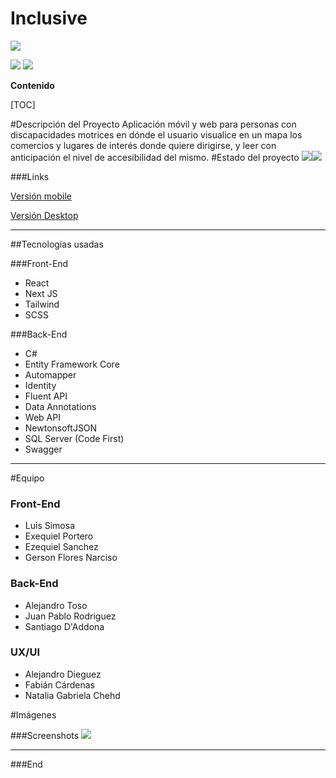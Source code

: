 
# Inclusive

![](https://i.imgur.com/JjIZrLZ.png)

![](https://img.shields.io/badge/STATUS-EN%20DESAROLLO-green) ![](https://img.shields.io/badge/Release%20Date-Abril-yellowgreen) 


**Contenido**


[TOC]

#Descripción del Proyecto
Aplicación móvil y web para personas con discapacidades motrices en dónde el usuario visualice en un mapa los comercios y lugares de interés donde quiere dirigirse, y leer con anticipación el nivel de accesibilidad del mismo.
#Estado del proyecto
![](https://img.shields.io/badge/Mobile-100%25-green)![](https://img.shields.io/badge/Desktop-60%25-blue)




###Links

[Versión mobile](http://localhost/)

[Versión Desktop](http://localhost/ "link title")

-------------
##Tecnologías usadas

###Front-End
* React 
* Next JS 
* Tailwind 
* SCSS

###Back-End
* C#
* Entity Framework Core
* Automapper
* Identity 
* Fluent API
* Data Annotations
* Web API
* NewtonsoftJSON
* SQL Server (Code First)
* Swagger

----------------------


#Equipo


### Front-End

* Luis Simosa
* Exequiel Portero
* Ezequiel Sanchez
* Gerson Flores Narciso

### Back-End

* Alejandro Toso
* Juan Pablo Rodriguez
* Santiago D'Addona


### UX/UI

* Alejandro Dieguez
* Fabián Cárdenas
* Natalia Gabriela Chehd


#Imágenes

###Screenshots
![](https://i.imgur.com/hNhvbw1.png)

----


###End